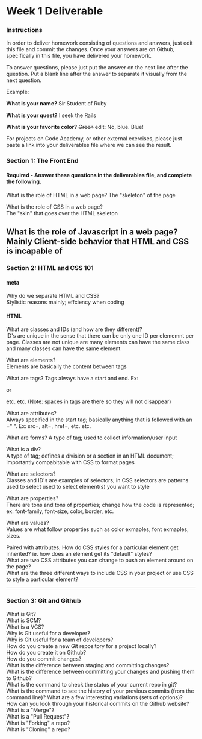 # Week 1 Deliverable  

### Instructions  

In order to deliver homework consisting of questions and answers, just edit this file and commit the changes.  Once your answers are on Github, specifically in this file, you have delivered your homework.  
  
To answer questions, please just put the answer on the next line after the question.  Put a blank line after the answer to separate it visually from the next question.  

Example:  

**What is your name?**
Sir Student of Ruby

**What is your quest?**
I seek the Rails  

**What is your favorite color?**
~~Green~~ edit:  No, blue.  Blue!  

For projects on Code Academy, or other external exercises, please just paste a link into your deliverables file where we can see the result.  

### Section 1: The Front End
#### Required - Answer these questions in the deliverables file, and complete the following. 
What is the role of HTML in a web page? 
The "skeleton" of the page

What is the role of CSS in a web page?  
The "skin" that goes over the HTML skeleton

What is the role of Javascript in a web page?  
Mainly Client-side behavior that HTML and CSS is incapable of
---

### Section 2: HTML and CSS 101

#### meta
Why do we separate HTML and CSS?  
Stylistic reasons mainly; effciency when coding

#### HTML
What are classes and IDs (and how are they different)?  
ID's are unique in the sense that there can be only one ID per elememnt per page. Classes are not unique are many elements can have the same class and many classes can have the same element

What are elements?  
Elements are basically the content between tags

What are tags? 
Tags always have a start and end. Ex: <p ></p > or <ol ></ol > etc. etc. (Note: spaces in tags are there so they will not disappear)

What are attributes?  
Always specified in the start tag; basically anything that is followed with an =" ". Ex: src=, alt=, href=, etc. etc.

What are forms? 
A type of tag; used to collect information/user input

What is a div?  
A type of tag; defines a division or a section in an HTML document; importantly compabitable with CSS to format pages

What are selectors?  
Classes and ID's are examples of selectors; in CSS selectors are patterns used to select used to select element(s) you want to style

What are properties?  
There are tons and tons of properties; change how the code is represented; ex: font-family, font-size, color, border, etc.

What are values?  
Values are what follow properties such as color exmaples, font exmaples, sizes.

Paired with attributes;
How do CSS styles for a particular element get inherited? ie. how does an element get its "default" styles?  
What are two CSS attributes you can change to push an element around on the page?  
What are the three different ways to include CSS in your project or use CSS to style a particular element?  

---
### Section 3: Git and Github  
What is Git?  
What is SCM?  
What is a VCS?  
Why is Git useful for a developer?  
Why is Git useful for a team of developers?  
How do you create a new Git repository for a project locally?  
How do you create it on Github?  
How do you commit changes?  
What is the difference between staging and committing changes?  
What is the difference between committing your changes and pushing them to Github?  
What is the command to check the status of your current repo in git?  
What is the command to see the history of your previous commits (from the command line)?  What are a few interesting variations (sets of options)?  
How can you look through your historical commits on the Github website?  
What is a "Merge"?  
What is a "Pull Request"?  
What is "Forking" a repo?  
What is "Cloning" a repo?  
